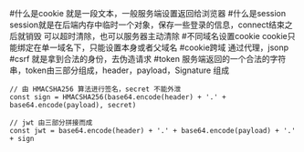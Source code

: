 #什么是cookie
就是一段文本，一般服务端设置返回给浏览器
#什么是session
session就是在后端内存中临时一个对象，保存一些登录的信息，connect结束之后就销毁
可以超时清除，也可以服务器主动清除
#不同域名设置cookie
cookie只能绑定在单一域名下，只能设置本身或者父域名
#cookie跨域
通过代理，jsonp
#csrf
就是拿到合法的身份，去伪造请求
#token
服务端返回的一个合法的字符串，token由三部分组成，header，payload，Signature 组成
```
// 由 HMACSHA256 算法进行签名，secret 不能外泄
const sign = HMACSHA256(base64.encode(header) + '.' + base64.encode(payload), secret)

// jwt 由三部分拼接而成
const jwt = base64.encode(header) + '.' + base64.encode(payload) + '.' + sign

```